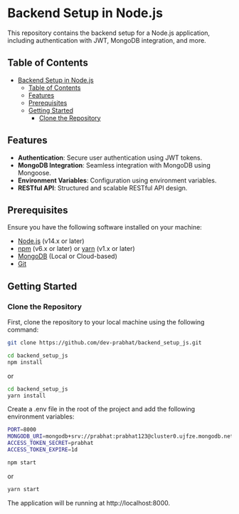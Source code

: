 # Backend Setup in Node.js

This repository contains the backend setup for a Node.js application, including authentication with JWT, MongoDB integration, and more.

## Table of Contents

- [Backend Setup in Node.js](#backend-setup-in-nodejs)
  - [Table of Contents](#table-of-contents)
  - [Features](#features)
  - [Prerequisites](#prerequisites)
  - [Getting Started](#getting-started)
    - [Clone the Repository](#clone-the-repository)

## Features

- **Authentication**: Secure user authentication using JWT tokens.
- **MongoDB Integration**: Seamless integration with MongoDB using Mongoose.
- **Environment Variables**: Configuration using environment variables.
- **RESTful API**: Structured and scalable RESTful API design.

## Prerequisites

Ensure you have the following software installed on your machine:

- [Node.js](https://nodejs.org/) (v14.x or later)
- [npm](https://www.npmjs.com/) (v6.x or later) or [yarn](https://yarnpkg.com/) (v1.x or later)
- [MongoDB](https://www.mongodb.com/) (Local or Cloud-based)
- [Git](https://git-scm.com/)

## Getting Started

### Clone the Repository

First, clone the repository to your local machine using the following command:

```bash
git clone https://github.com/dev-prabhat/backend_setup_js.git
```

```bash
cd backend_setup_js
npm install
```
or

```bash
cd backend_setup_js
yarn install
```
Create a .env file in the root of the project and add the following environment variables:

```bash
PORT=8000
MONGODB_URI=mongodb+srv://prabhat:prabhat123@cluster0.ujfze.mongodb.net
ACCESS_TOKEN_SECRET=prabhat
ACCESS_TOKEN_EXPIRE=1d
```

```bash
npm start
```
or 

```bash
yarn start
```

The application will be running at http://localhost:8000.